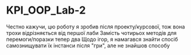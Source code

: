 # KPI_OOP_Lab-2

Честно кажучи, цю роботу я зробив після проекту/курсової, тож вона трохи відрізняється від першої лаби
Замість чотирьох методів для перемоги/поразки тепер два
Щодо ігор, я намагався знайти спосіб самознищувати їх інстанси після "гри", але не знайшов способу
